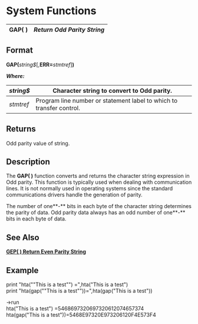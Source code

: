 # System Functions  
  
**GAP( )** |  **_Return Odd Parity String_**  
---|---  
  
##  Format

**GAP(**_string$_[,**ERR=**_stmtref_]**)**  
  
**_Where:_**

_string$_ |  Character string to convert to Odd parity.  
---|---  
_stmtref_ |  Program line number or statement label to which to transfer control.  
  
##  Returns

Odd parity value of string.

##  Description

The **GAP( )** function converts and returns the character string expression in Odd parity. This function is typically used when dealing with communication lines. It is not normally used in operating systems since the standard communications drivers handle the generation of parity.

The number of one**-** bits in each byte of the character string determines the parity of data. Odd parity data always has an odd number of one**-** bits in each byte of data.

##  See Also

**[GEP( ) Return Even Parity String](gep.md)**

##  Example

print "hta(""This is a test"") =",hta("This is a test")  
print "hta(gap(""This is a test""))=",hta(gap("This is a test"))

->run  
hta("This is a test") =5468697320697320612074657374  
hta(gap("This is a test"))=5468E97320E973206120F4E573F4

